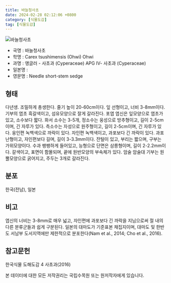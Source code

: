 ```yaml
---
title: 바늘청사초
date: 2024-02-28 02:12:06 +0800
category: [식물도감]
tag: [식물도감]
---
```




![바늘청사초](/fileUpload/plants/basic/illustration/9867_illustration_th2.jpg)
- 국명 : 바늘청사초
- 학명 : Carex tsushimensis (Ohwi) Ohwi
- 과명 : 앵글러 - 사초과 (Cyperaceae) APG Ⅳ- 사초과 (Cyperaceae)
- 일본명 : 
- 영문명 : Needle short-stem sedge


## 형태
다년생. 조밀하게 총생한다. 줄기 높이 20-60cm이다. 잎 선형이고, 너비 3-8mm이다. 기부의 엽초 흑갈색이고, 섬유모양으로 잘게 갈라진다. 포엽 엽신은 잎모양으로 엽초가 있고, 소수보다 짧다. 화서 소수는 3-5개, 정소수는 웅성으로 방추형이고, 길이 2-5cm이며, 긴 자루가 있다. 측소수는 자성으로 원주형이고, 길이 2-5cm이며, 긴 자루가 있다. 웅인편 녹백색으로 까락이 있다. 자인편 녹백색이고, 과포보다 긴 까락이 있다. 과포 난형이고, 자인편보다 길며, 길이 3-3.3mm이다. 잔털이 있고, 부리는 짧으며, 구부는 가위모양이다. 수과 팽팽하게 들어있고, 능형으로 단면은 삼릉형이며, 길이 2-2.2mm이다. 갈색이고, 표면이 함몰되며, 끝에 원반모양의 부속체가 있다. 암술 암술대 기부는 원뿔모양으로 굵어지고, 주두는 3개로 갈라진다.
## 분포
한국(전남), 일본
## 비고
엽신의 너비는 3-8mm로 매우 넓고, 자인편에 과포보다 긴 까락을 지님으로써 절 내의 다른 분류군들과 쉽게 구분된다. 일본의 대마도가 기준표본 채집지이며, 대마도 및 한반도 서남부 도서지역에만 제한적으로 분포한다(Nam et al., 2014; Cho et al., 2016).
## 참고문헌
한국식물 도해도감 4 사초과(2016)






본 데이터에 대한 모든 저작권리는 국립수목원 또는 원저작자에게 있습니다.
